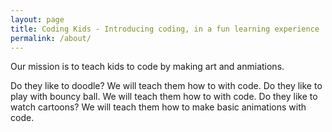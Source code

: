 ```yaml
---
layout: page
title: Coding Kids - Introducing coding, in a fun learning experience 
permalink: /about/
---
```


Our mission is to teach kids to code by making art and anmiations. 

Do they like to doodle? We will teach them how to with code. 
Do they like to play with bouncy ball. We will teach them how to with code. 
Do they like to watch cartoons? We will teach them how to make basic animations with code. 
